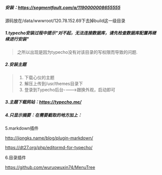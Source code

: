 ##### 安装：https://segmentfault.com/a/1190000008655555

源码放在/data/wwwroot/120.78.152.69下去掉build这一级目录

##### 1.typecho安装过程中提示"对不起，无法连接数据库，请先检查数据库配置再继续进行安装"

> 之所以出现是因为typecho没有对该目录的写权限而导致的问题.

##### 2.安装主题

> 1. 下载心仪的主题
> 2. 解压上传到/usr/themes目录下
> 3. 登录到Typecho后台---->跟换外观，启动即可

##### 3.主题下载网站：https://typecho.me/

##### 4.只显示摘要：在需要截取的地方加上：<!--more-->

5.markdown插件

http://jiongks.name/blog/plugin-markdown/

https://dt27.org/php/editormd-for-typecho/

6.目录插件

https://github.com/wuruowuxin74/MenuTree